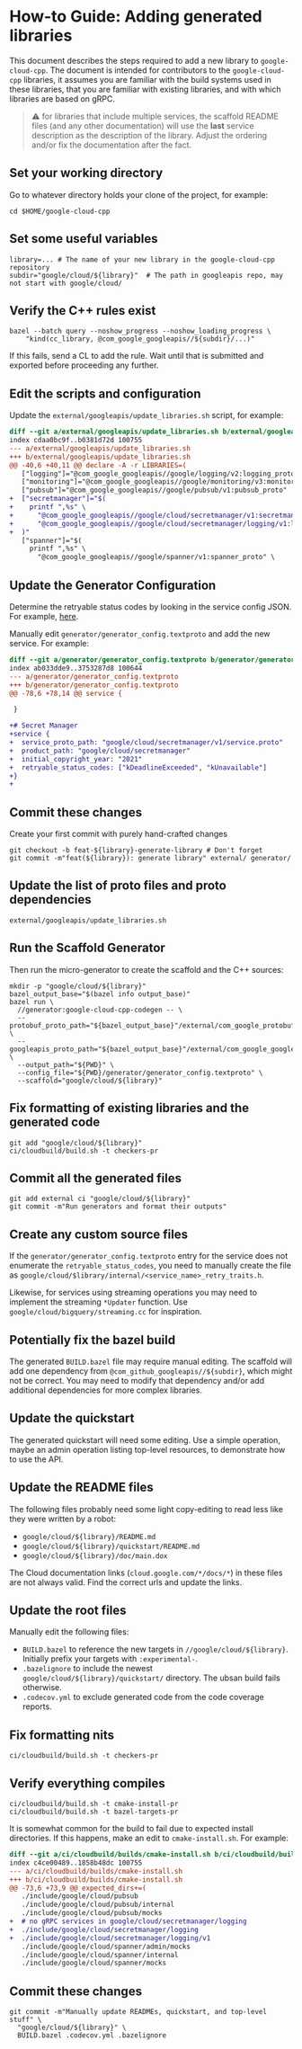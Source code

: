 # How-to Guide: Adding generated libraries

This document describes the steps required to add a new library to
`google-cloud-cpp`. The document is intended for contributors to the
`google-cloud-cpp` libraries, it assumes you are familiar with the build systems
used in these libraries, that you are familiar with existing libraries, and with
which libraries are based on gRPC.

> :warning: for libraries that include multiple services, the scaffold README
> files (and any other documentation) will use the **last** service description
> as the description of the library. Adjust the ordering and/or fix the
> documentation after the fact.

## Set your working directory

Go to whatever directory holds your clone of the project, for example:

```shell
cd $HOME/google-cloud-cpp
```

## Set some useful variables

```shell
library=... # The name of your new library in the google-cloud-cpp repository
subdir="google/cloud/${library}"  # The path in googleapis repo, may not start with google/cloud/
```

## Verify the C++ rules exist

```shell
bazel --batch query --noshow_progress --noshow_loading_progress \
    "kind(cc_library, @com_google_googleapis//${subdir}/...)"
```

If this fails, send a CL to add the rule. Wait until that is submitted and
exported before proceeding any further.

## Edit the scripts and configuration

Update the `external/googleapis/update_libraries.sh` script, for example:

```diff
diff --git a/external/googleapis/update_libraries.sh b/external/googleapis/update_libraries.sh
index cdaa0bc9f..b0381d72d 100755
--- a/external/googleapis/update_libraries.sh
+++ b/external/googleapis/update_libraries.sh
@@ -40,6 +40,11 @@ declare -A -r LIBRARIES=(
   ["logging"]="@com_google_googleapis//google/logging/v2:logging_proto"
   ["monitoring"]="@com_google_googleapis//google/monitoring/v3:monitoring_proto"
   ["pubsub"]="@com_google_googleapis//google/pubsub/v1:pubsub_proto"
+  ["secretmanager"]="$(
+    printf ",%s" \
+      "@com_google_googleapis//google/cloud/secretmanager/v1:secretmanager_proto" \
+      "@com_google_googleapis//google/cloud/secretmanager/logging/v1:logging_proto"
+  )"
   ["spanner"]="$(
     printf ",%s" \
       "@com_google_googleapis//google/spanner/v1:spanner_proto" \
```

## Update the Generator Configuration

Determine the retryable status codes by looking in the service config JSON. For
example, [here][retryable-status-codes].

[retryable-status-codes]: https://github.com/googleapis/googleapis/blob/0fea253787a4f2769b97b0ed3a8f5b28ef17ffa7/google/cloud/secretmanager/v1/secretmanager_grpc_service_config.json#L77-L80

Manually edit `generator/generator_config.textproto` and add the new service.
For example:

```diff
diff --git a/generator/generator_config.textproto b/generator/generator_config.textproto
index ab033dde9..3753287d8 100644
--- a/generator/generator_config.textproto
+++ b/generator/generator_config.textproto
@@ -78,6 +78,14 @@ service {

 }

+# Secret Manager
+service {
+  service_proto_path: "google/cloud/secretmanager/v1/service.proto"
+  product_path: "google/cloud/secretmanager"
+  initial_copyright_year: "2021"
+  retryable_status_codes: ["kDeadlineExceeded", "kUnavailable"]
+}
+
```

## Commit these changes

Create your first commit with purely hand-crafted changes

```shell
git checkout -b feat-${library}-generate-library # Don't forget
git commit -m"feat(${library}): generate library" external/ generator/
```

## Update the list of proto files and proto dependencies

```shell
external/googleapis/update_libraries.sh
```

## Run the Scaffold Generator

Then run the micro-generator to create the scaffold and the C++ sources:

```shell
mkdir -p "google/cloud/${library}"
bazel_output_base="$(bazel info output_base)"
bazel run \
  //generator:google-cloud-cpp-codegen -- \
  --protobuf_proto_path="${bazel_output_base}"/external/com_google_protobuf/src \
  --googleapis_proto_path="${bazel_output_base}"/external/com_google_googleapis \
  --output_path="${PWD}" \
  --config_file="${PWD}/generator/generator_config.textproto" \
  --scaffold="google/cloud/${library}"
```

## Fix formatting of existing libraries and the generated code 

```shell
git add "google/cloud/${library}"
ci/cloudbuild/build.sh -t checkers-pr
```

## Commit all the generated files

```shell
git add external ci "google/cloud/${library}"
git commit -m"Run generators and format their outputs"
```

## Create any custom source files

If the `generator/generator_config.textproto` entry for the service does not
enumerate the `retryable_status_codes`, you need to manually create the file as
`google/cloud/$library/internal/<service_name>_retry_traits.h`.

Likewise, for services using streaming operations you may need to implement the
streaming `*Updater` function. Use `google/cloud/bigquery/streaming.cc` for
inspiration.

## Potentially fix the bazel build

The generated `BUILD.bazel` file may require manual editing. The scaffold will
add one dependency from `@com_github_googleapis//${subdir}`, which might not be
correct. You may need to modify that dependency and/or add additional
dependencies for more complex libraries.

## Update the quickstart

The generated quickstart will need some editing. Use a simple operation, maybe
an admin operation listing top-level resources, to demonstrate how to use the
API.

## Update the README files

The following files probably need some light copy-editing to read less like they
were written by a robot:

- `google/cloud/${library}/README.md`
- `google/cloud/${library}/quickstart/README.md`
- `google/cloud/${library}/doc/main.dox`

The Cloud documentation links (`cloud.google.com/*/docs/*`) in these files are
not always valid. Find the correct urls and update the links.

## Update the root files

Manually edit the following files:

- `BUILD.bazel` to reference the new targets in `//google/cloud/${library}`.
  Initially prefix your targets with `:experimental-`.
- `.bazelignore` to include the newest `google/cloud/${library}/quickstart/`
  directory. The ubsan build fails otherwise.
- `.codecov.yml` to exclude generated code from the code coverage reports.

## Fix formatting nits

```shell
ci/cloudbuild/build.sh -t checkers-pr
```

## Verify everything compiles

```shell
ci/cloudbuild/build.sh -t cmake-install-pr
ci/cloudbuild/build.sh -t bazel-targets-pr
```

It is somewhat common for the build to fail due to expected install directories.
If this happens, make an edit to `cmake-install.sh`. For example:

```diff
diff --git a/ci/cloudbuild/builds/cmake-install.sh b/ci/cloudbuild/builds/cmake-install.sh
index c4ce00489..1858b48dc 100755
--- a/ci/cloudbuild/builds/cmake-install.sh
+++ b/ci/cloudbuild/builds/cmake-install.sh
@@ -73,6 +73,9 @@ expected_dirs+=(
   ./include/google/cloud/pubsub
   ./include/google/cloud/pubsub/internal
   ./include/google/cloud/pubsub/mocks
+  # no gRPC services in google/cloud/secretmanager/logging
+  ./include/google/cloud/secretmanager/logging
+  ./include/google/cloud/secretmanager/logging/v1
   ./include/google/cloud/spanner/admin/mocks
   ./include/google/cloud/spanner/internal
   ./include/google/cloud/spanner/mocks
```

## Commit these changes

```shell
git commit -m"Manually update READMEs, quickstart, and top-level stuff" \
  "google/cloud/${library}" \
  BUILD.bazel .codecov.yml .bazelignore
```
